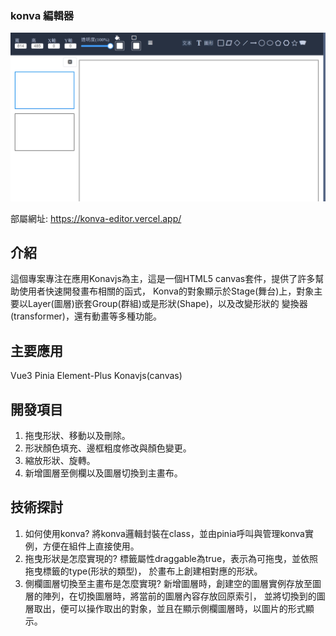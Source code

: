 ### konva 編輯器

![首頁](https://github.com/FelixMitsui/konva-editor/blob/main/public/images/konva動畫.gif?raw=true)

部屬網址: https://konva-editor.vercel.app/

## 介紹

這個專案專注在應用Konavjs為主，這是一個HTML5 canvas套件，提供了許多幫助使用者快速開發畫布相關的函式，
Konva的對象顯示於Stage(舞台)上，對象主要以Layer(圖層)嵌套Group(群組)或是形狀(Shape)，以及改變形狀的
變換器(transformer)，還有動畫等多種功能。

## 主要應用

 Vue3
 Pinia
 Element-Plus
 Konavjs(canvas)


## 開發項目

1. 拖曳形狀、移動以及刪除。
2. 形狀顏色填充、邊框粗度修改與顏色變更。
3. 縮放形狀、旋轉。
4. 新增圖層至側欄以及圖層切換到主畫布。

## 技術探討

1. 如何使用konva?
   將konva邏輯封裝在class，並由pinia呼叫與管理konva實例，方便在組件上直接使用。
2. 拖曳形狀是怎麼實現的?
   標籤屬性draggable為true，表示為可拖曳，並依照拖曳標籤的type(形狀的類型)，
   於畫布上創建相對應的形狀。
3. 側欄圖層切換至主畫布是怎麼實現?
   新增圖層時，創建空的圖層實例存放至圖層的陣列，在切換圖層時，將當前的圖層內容存放回原索引，
   並將切換到的圖層取出，便可以操作取出的對象，並且在顯示側欄圖層時，以圖片的形式顯示。